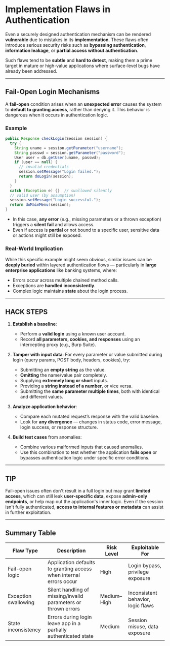 # Implementation Flaws in Authentication

Even a securely designed authentication mechanism can be rendered **vulnerable** due to mistakes in its **implementation**. These flaws often introduce serious security risks such as **bypassing authentication**, **information leakage**, or **partial access without authentication**.

Such flaws tend to be **subtle** and **hard to detect**, making them a prime target in mature or high-value applications where surface-level bugs have already been addressed.

---

## Fail-Open Login Mechanisms

A **fail-open** condition arises when an **unexpected error** causes the system to **default to granting access**, rather than denying it. This behavior is dangerous when it occurs in authentication logic.

### Example

```java
public Response checkLogin(Session session) {
  try {
    String uname = session.getParameter("username");
    String passwd = session.getParameter("password");
    User user = db.getUser(uname, passwd);
    if (user == null) {
      // invalid credentials
      session.setMessage("Login failed.");
      return doLogin(session);
    }
  }
  catch (Exception e) {}  // swallowed silently
  // valid user (by assumption)
  session.setMessage("Login successful.");
  return doMainMenu(session);
}
```

- In this case, **any error** (e.g., missing parameters or a thrown exception) triggers a **silent fail** and allows access.
- Even if access is **partial** or not bound to a specific user, sensitive data or actions might still be exposed.

### Real-World Implication

While this specific example might seem obvious, similar issues can be **deeply buried** within layered authentication flows — particularly in **large enterprise applications** like banking systems, where:
- Errors occur across multiple chained method calls.
- Exceptions are **handled inconsistently**.
- Complex logic maintains **state** about the login process.

---

## HACK STEPS

1. **Establish a baseline**:
   - Perform a **valid login** using a known user account.
   - Record **all parameters, cookies, and responses** using an intercepting proxy (e.g., Burp Suite).

2. **Tamper with input data**:
   For every parameter or value submitted during login (query params, POST body, headers, cookies), try:
   - Submitting an **empty string** as the value.
   - **Omitting** the name/value pair completely.
   - Supplying **extremely long or short** inputs.
   - Providing a **string instead of a number**, or vice versa.
   - Submitting the **same parameter multiple times**, both with identical and different values.

3. **Analyze application behavior**:
   - Compare each mutated request’s response with the valid baseline.
   - Look for **any divergence** — changes in status code, error message, login success, or response structure.

4. **Build test cases** from anomalies:
   - Combine various malformed inputs that caused anomalies.
   - Use this combination to test whether the application **fails open** or bypasses authentication logic under specific error conditions.

---

## TIP

Fail-open issues often don't result in a full login but may grant **limited access**, which can still leak **user-specific data**, expose **admin-only endpoints**, or help map out the application's inner logic. Even if the session isn't fully authenticated, **access to internal features or metadata** can assist in further exploitation.

---

## Summary Table

| Flaw Type           | Description                                                                 | Risk Level         | Exploitable For                  |
|---------------------|-----------------------------------------------------------------------------|--------------------|----------------------------------|
| Fail-open logic      | Application defaults to granting access when internal errors occur          | High               | Login bypass, privilege exposure |
| Exception swallowing | Silent handling of missing/invalid parameters or thrown errors              | Medium–High        | Inconsistent behavior, logic flaws |
| State inconsistency  | Errors during login leave app in a partially authenticated state            | Medium             | Session misuse, data exposure    |
